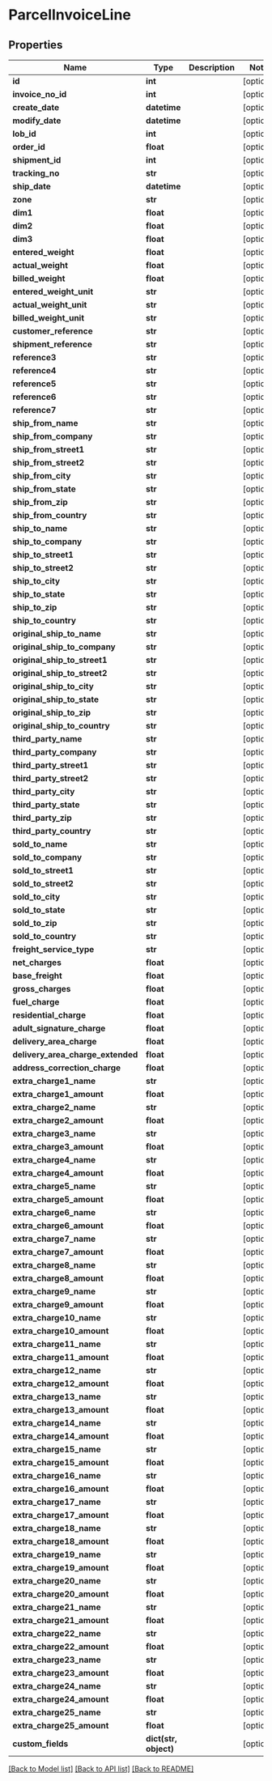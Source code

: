 # ParcelInvoiceLine

## Properties
Name | Type | Description | Notes
------------ | ------------- | ------------- | -------------
**id** | **int** |  | [optional] 
**invoice_no_id** | **int** |  | [optional] 
**create_date** | **datetime** |  | [optional] 
**modify_date** | **datetime** |  | [optional] 
**lob_id** | **int** |  | [optional] 
**order_id** | **float** |  | [optional] 
**shipment_id** | **int** |  | [optional] 
**tracking_no** | **str** |  | [optional] 
**ship_date** | **datetime** |  | [optional] 
**zone** | **str** |  | [optional] 
**dim1** | **float** |  | [optional] 
**dim2** | **float** |  | [optional] 
**dim3** | **float** |  | [optional] 
**entered_weight** | **float** |  | [optional] 
**actual_weight** | **float** |  | [optional] 
**billed_weight** | **float** |  | [optional] 
**entered_weight_unit** | **str** |  | [optional] 
**actual_weight_unit** | **str** |  | [optional] 
**billed_weight_unit** | **str** |  | [optional] 
**customer_reference** | **str** |  | [optional] 
**shipment_reference** | **str** |  | [optional] 
**reference3** | **str** |  | [optional] 
**reference4** | **str** |  | [optional] 
**reference5** | **str** |  | [optional] 
**reference6** | **str** |  | [optional] 
**reference7** | **str** |  | [optional] 
**ship_from_name** | **str** |  | [optional] 
**ship_from_company** | **str** |  | [optional] 
**ship_from_street1** | **str** |  | [optional] 
**ship_from_street2** | **str** |  | [optional] 
**ship_from_city** | **str** |  | [optional] 
**ship_from_state** | **str** |  | [optional] 
**ship_from_zip** | **str** |  | [optional] 
**ship_from_country** | **str** |  | [optional] 
**ship_to_name** | **str** |  | [optional] 
**ship_to_company** | **str** |  | [optional] 
**ship_to_street1** | **str** |  | [optional] 
**ship_to_street2** | **str** |  | [optional] 
**ship_to_city** | **str** |  | [optional] 
**ship_to_state** | **str** |  | [optional] 
**ship_to_zip** | **str** |  | [optional] 
**ship_to_country** | **str** |  | [optional] 
**original_ship_to_name** | **str** |  | [optional] 
**original_ship_to_company** | **str** |  | [optional] 
**original_ship_to_street1** | **str** |  | [optional] 
**original_ship_to_street2** | **str** |  | [optional] 
**original_ship_to_city** | **str** |  | [optional] 
**original_ship_to_state** | **str** |  | [optional] 
**original_ship_to_zip** | **str** |  | [optional] 
**original_ship_to_country** | **str** |  | [optional] 
**third_party_name** | **str** |  | [optional] 
**third_party_company** | **str** |  | [optional] 
**third_party_street1** | **str** |  | [optional] 
**third_party_street2** | **str** |  | [optional] 
**third_party_city** | **str** |  | [optional] 
**third_party_state** | **str** |  | [optional] 
**third_party_zip** | **str** |  | [optional] 
**third_party_country** | **str** |  | [optional] 
**sold_to_name** | **str** |  | [optional] 
**sold_to_company** | **str** |  | [optional] 
**sold_to_street1** | **str** |  | [optional] 
**sold_to_street2** | **str** |  | [optional] 
**sold_to_city** | **str** |  | [optional] 
**sold_to_state** | **str** |  | [optional] 
**sold_to_zip** | **str** |  | [optional] 
**sold_to_country** | **str** |  | [optional] 
**freight_service_type** | **str** |  | [optional] 
**net_charges** | **float** |  | [optional] 
**base_freight** | **float** |  | [optional] 
**gross_charges** | **float** |  | [optional] 
**fuel_charge** | **float** |  | [optional] 
**residential_charge** | **float** |  | [optional] 
**adult_signature_charge** | **float** |  | [optional] 
**delivery_area_charge** | **float** |  | [optional] 
**delivery_area_charge_extended** | **float** |  | [optional] 
**address_correction_charge** | **float** |  | [optional] 
**extra_charge1_name** | **str** |  | [optional] 
**extra_charge1_amount** | **float** |  | [optional] 
**extra_charge2_name** | **str** |  | [optional] 
**extra_charge2_amount** | **float** |  | [optional] 
**extra_charge3_name** | **str** |  | [optional] 
**extra_charge3_amount** | **float** |  | [optional] 
**extra_charge4_name** | **str** |  | [optional] 
**extra_charge4_amount** | **float** |  | [optional] 
**extra_charge5_name** | **str** |  | [optional] 
**extra_charge5_amount** | **float** |  | [optional] 
**extra_charge6_name** | **str** |  | [optional] 
**extra_charge6_amount** | **float** |  | [optional] 
**extra_charge7_name** | **str** |  | [optional] 
**extra_charge7_amount** | **float** |  | [optional] 
**extra_charge8_name** | **str** |  | [optional] 
**extra_charge8_amount** | **float** |  | [optional] 
**extra_charge9_name** | **str** |  | [optional] 
**extra_charge9_amount** | **float** |  | [optional] 
**extra_charge10_name** | **str** |  | [optional] 
**extra_charge10_amount** | **float** |  | [optional] 
**extra_charge11_name** | **str** |  | [optional] 
**extra_charge11_amount** | **float** |  | [optional] 
**extra_charge12_name** | **str** |  | [optional] 
**extra_charge12_amount** | **float** |  | [optional] 
**extra_charge13_name** | **str** |  | [optional] 
**extra_charge13_amount** | **float** |  | [optional] 
**extra_charge14_name** | **str** |  | [optional] 
**extra_charge14_amount** | **float** |  | [optional] 
**extra_charge15_name** | **str** |  | [optional] 
**extra_charge15_amount** | **float** |  | [optional] 
**extra_charge16_name** | **str** |  | [optional] 
**extra_charge16_amount** | **float** |  | [optional] 
**extra_charge17_name** | **str** |  | [optional] 
**extra_charge17_amount** | **float** |  | [optional] 
**extra_charge18_name** | **str** |  | [optional] 
**extra_charge18_amount** | **float** |  | [optional] 
**extra_charge19_name** | **str** |  | [optional] 
**extra_charge19_amount** | **float** |  | [optional] 
**extra_charge20_name** | **str** |  | [optional] 
**extra_charge20_amount** | **float** |  | [optional] 
**extra_charge21_name** | **str** |  | [optional] 
**extra_charge21_amount** | **float** |  | [optional] 
**extra_charge22_name** | **str** |  | [optional] 
**extra_charge22_amount** | **float** |  | [optional] 
**extra_charge23_name** | **str** |  | [optional] 
**extra_charge23_amount** | **float** |  | [optional] 
**extra_charge24_name** | **str** |  | [optional] 
**extra_charge24_amount** | **float** |  | [optional] 
**extra_charge25_name** | **str** |  | [optional] 
**extra_charge25_amount** | **float** |  | [optional] 
**custom_fields** | **dict(str, object)** |  | [optional] 

[[Back to Model list]](../README.md#documentation-for-models) [[Back to API list]](../README.md#documentation-for-api-endpoints) [[Back to README]](../README.md)


